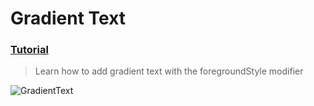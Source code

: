   # Gradient Text
 ### [Tutorial](https://designcode.io/swiftui-handbook-gradient-text)
> Learn how to add gradient text with the foregroundStyle modifier


![GradientText](https://github.com/user-attachments/assets/9d5ef6dc-6ed1-4dad-be79-b06a1b6813ba)
